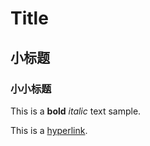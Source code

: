 # Title
## 小标题
### 小小标题
This is a **bold** *italic* text sample.

This is a [hyperlink](www.google.com).